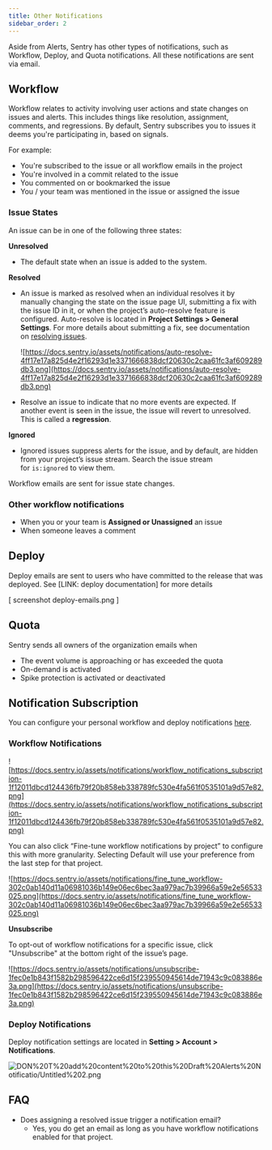 ```yaml
---
title: Other Notifications
sidebar_order: 2
---
```


Aside from Alerts, Sentry has other types of notifications, such as Workflow, Deploy, and Quota notifications. All these notifications are sent via email.

## Workflow

Workflow relates to activity involving user actions and state changes on issues and alerts. This includes things like resolution, assignment, comments, and regressions. By default, Sentry subscribes you to issues it deems you're participating in, based on signals. 

For example:

- You're subscribed to the issue or all workflow emails in the project
- You're involved in a commit related to the issue
- You commented on or bookmarked the issue
- You / your team was mentioned in the issue or assigned the issue

### Issue States

An issue can be in one of the following three states:

**Unresolved**

- The default state when an issue is added to the system.

**Resolved**

- An issue is marked as resolved when an individual resolves it by manually changing the state on the issue page UI, submitting a fix with the issue ID in it, or when the project’s auto-resolve feature is configured. Auto-resolve is located in **Project Settings > General Settings**. For more details about submitting a fix, see documentation on [resolving issues](https://docs.sentry.io/workflow/releases/#after-associating-commits).

    ![https://docs.sentry.io/assets/notifications/auto-resolve-4ff17e17a825d4e2f16293d1e3371666838dcf20630c2caa61fc3af609289db3.png](https://docs.sentry.io/assets/notifications/auto-resolve-4ff17e17a825d4e2f16293d1e3371666838dcf20630c2caa61fc3af609289db3.png)

- Resolve an issue to indicate that no more events are expected. If another event is seen in the issue, the issue will revert to unresolved. This is called a **regression**.

**Ignored**

- Ignored issues suppress alerts for the issue, and by default, are hidden from your project’s issue stream. Search the issue stream for `is:ignored` to view them.

Workflow emails are sent for issue state changes.

### Other workflow notifications

- When you or your team is **Assigned or Unassigned** an issue
- When someone leaves a comment

## Deploy

Deploy emails are sent to users who have committed to the release that was deployed. See [LINK: deploy documentation] for more details

[ screenshot deploy-emails.png ]

## Quota

Sentry sends all owners of the organization emails when

- The event volume is approaching or has exceeded the quota
- On-demand is activated
- Spike protection is activated or deactivated

## **Notification Subscription**

You can configure your personal workflow and deploy notifications [here](https://sentry.io/settings/account/notifications/).

### **Workflow Notifications**

![https://docs.sentry.io/assets/notifications/workflow_notifications_subscription-1f12011dbcd124436fb79f20b858eb338789fc530e4fa561f0535101a9d57e82.png](https://docs.sentry.io/assets/notifications/workflow_notifications_subscription-1f12011dbcd124436fb79f20b858eb338789fc530e4fa561f0535101a9d57e82.png)

You can also click “Fine-tune workflow notifications by project” to configure this with more granularity. Selecting Default will use your preference from the last step for that project.

![https://docs.sentry.io/assets/notifications/fine_tune_workflow-302c0ab140d11a06981036b149e06ec6bec3aa979ac7b39966a59e2e56533025.png](https://docs.sentry.io/assets/notifications/fine_tune_workflow-302c0ab140d11a06981036b149e06ec6bec3aa979ac7b39966a59e2e56533025.png)

**Unsubscribe**

To opt-out of workflow notifications for a specific issue, click "Unsubscribe" at the bottom right of the issue’s page.

![https://docs.sentry.io/assets/notifications/unsubscribe-1fec0e1b843f1582b298596422ce6d15f239550945614de71943c9c083886e3a.png](https://docs.sentry.io/assets/notifications/unsubscribe-1fec0e1b843f1582b298596422ce6d15f239550945614de71943c9c083886e3a.png)

### Deploy Notifications

Deploy notification settings are located in **Setting > Account > Notifications**.

![DON%20T%20add%20content%20to%20this%20Draft%20Alerts%20Notificatio/Untitled%202.png](DON%20T%20add%20content%20to%20this%20Draft%20Alerts%20Notificatio/Untitled%202.png)

## **FAQ**

- Does assigning a resolved issue trigger a notification email?
    - Yes, you do get an email as long as you have workflow notifications enabled for that project.
